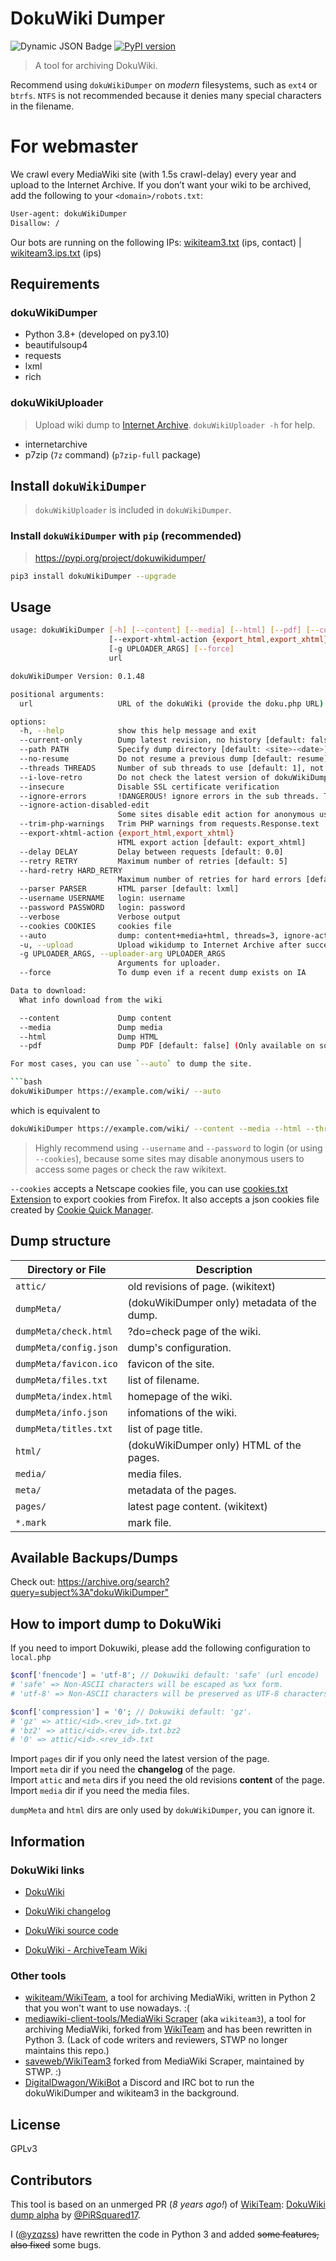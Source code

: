 # DokuWiki Dumper

![Dynamic JSON Badge](https://img.shields.io/badge/dynamic/json?url=https%3A%2F%2Farchive.org%2Fadvancedsearch.php%3Fq%3Dsubject%3AdokuWikiDumper%26rows%3D1%26page%3D1%26output%3Djson&query=%24.response.numFound&label=DokuWiki%20Dumps%40IA)
[![PyPI version](https://badge.fury.io/py/dokuwikidumper.svg)](https://badge.fury.io/py/dokuwikidumper)


> A tool for archiving DokuWiki.

Recommend using `dokuWikiDumper` on _modern_ filesystems, such as `ext4` or `btrfs`. `NTFS` is not recommended because it denies many special characters in the filename.

# For webmaster

We crawl every MediaWiki site (with 1.5s crawl-delay) every year and upload to the Internet Archive. If you don’t want your wiki to be archived, add the following to your `<domain>/robots.txt`:

```robots.txt
User-agent: dokuWikiDumper
Disallow: /
```

Our bots are running on the following IPs: [wikiteam3.txt](https://static.saveweb.org/bots_ips/wikiteam3.txt) (ips, contact) | [wikiteam3.ips.txt](https://static.saveweb.org/bots_ips/wikiteam3.ips.txt) (ips)

## Requirements

### dokuWikiDumper

- Python 3.8+ (developed on py3.10)
- beautifulsoup4
- requests
- lxml
- rich

### dokuWikiUploader

> Upload wiki dump to [Internet Archive](https://archive.org/).
> `dokuWikiUploader -h` for help.

- internetarchive
- p7zip (`7z` command) (`p7zip-full` package)

## Install `dokuWikiDumper`

> `dokuWikiUploader` is included in `dokuWikiDumper`.

### Install `dokuWikiDumper` with `pip` (recommended)

> <https://pypi.org/project/dokuwikidumper/>

```bash
pip3 install dokuWikiDumper --upgrade
```

## Usage

```bash
usage: dokuWikiDumper [-h] [--content] [--media] [--html] [--pdf] [--current-only] [--path PATH] [--no-resume] [--threads THREADS] [--i-love-retro] [--insecure] [--ignore-errors] [--ignore-action-disabled-edit] [--trim-php-warnings]
                      [--export-xhtml-action {export_html,export_xhtml}] [--delay DELAY] [--retry RETRY] [--hard-retry HARD_RETRY] [--parser PARSER] [--username USERNAME] [--password PASSWORD] [--verbose] [--cookies COOKIES] [--auto] [-u]
                      [-g UPLOADER_ARGS] [--force]
                      url

dokuWikiDumper Version: 0.1.48

positional arguments:
  url                   URL of the dokuWiki (provide the doku.php URL)

options:
  -h, --help            show this help message and exit
  --current-only        Dump latest revision, no history [default: false]
  --path PATH           Specify dump directory [default: <site>-<date>]
  --no-resume           Do not resume a previous dump [default: resume]
  --threads THREADS     Number of sub threads to use [default: 1], not recommended to set > 5
  --i-love-retro        Do not check the latest version of dokuWikiDumper (from pypi.org) before running [default: False]
  --insecure            Disable SSL certificate verification
  --ignore-errors       !DANGEROUS! ignore errors in the sub threads. This may cause incomplete dumps.
  --ignore-action-disabled-edit
                        Some sites disable edit action for anonymous users and some core pages. This option will ignore this error and textarea not found error.But you may only get a partial dump. (only works with --content)
  --trim-php-warnings   Trim PHP warnings from requests.Response.text
  --export-xhtml-action {export_html,export_xhtml}
                        HTML export action [default: export_xhtml]
  --delay DELAY         Delay between requests [default: 0.0]
  --retry RETRY         Maximum number of retries [default: 5]
  --hard-retry HARD_RETRY
                        Maximum number of retries for hard errors [default: 3]
  --parser PARSER       HTML parser [default: lxml]
  --username USERNAME   login: username
  --password PASSWORD   login: password
  --verbose             Verbose output
  --cookies COOKIES     cookies file
  --auto                dump: content+media+html, threads=3, ignore-action-disable-edit. (threads is overridable)
  -u, --upload          Upload wikidump to Internet Archive after successfully dumped (only works with --auto)
  -g UPLOADER_ARGS, --uploader-arg UPLOADER_ARGS
                        Arguments for uploader.
  --force               To dump even if a recent dump exists on IA

Data to download:
  What info download from the wiki

  --content             Dump content
  --media               Dump media
  --html                Dump HTML
  --pdf                 Dump PDF [default: false] (Only available on some wikis with the PDF export plugin) (Only dumps the latest PDF revision)```

For most cases, you can use `--auto` to dump the site.

```bash
dokuWikiDumper https://example.com/wiki/ --auto
```

which is equivalent to

```bash
dokuWikiDumper https://example.com/wiki/ --content --media --html --threads 3 --ignore-action-disabled-edit
```

> Highly recommend using `--username` and `--password` to login (or using `--cookies`), because some sites may disable anonymous users to access some pages or check the raw wikitext.

`--cookies` accepts a Netscape cookies file, you can use [cookies.txt Extension](https://addons.mozilla.org/en-US/firefox/addon/cookies-txt/) to export cookies from Firefox. It also accepts a json cookies file created by [Cookie Quick Manager](https://addons.mozilla.org/en-US/firefox/addon/cookie-quick-manager/).

## Dump structure

<!-- Dump structure -->
| Directory or File       | Description                                 |
|-----------              |-------------                                |
| `attic/`                | old revisions of page. (wikitext)           |
| `dumpMeta/`             | (dokuWikiDumper only) metadata of the dump. |
| `dumpMeta/check.html`   | ?do=check page of the wiki.                 |
| `dumpMeta/config.json`  | dump's configuration.                       |
| `dumpMeta/favicon.ico`  | favicon of the site.                        |
| `dumpMeta/files.txt`    | list of filename.                           |
| `dumpMeta/index.html`   | homepage of the wiki.                       |
| `dumpMeta/info.json`    | infomations of the wiki.                    |
| `dumpMeta/titles.txt`   | list of page title.                         |
| `html/`                 | (dokuWikiDumper only) HTML of the pages.    |
| `media/`                | media files.                                |
| `meta/`                 | metadata of the pages.                      |
| `pages/`                | latest page content. (wikitext)             |
| `*.mark`                | mark file.                                  |
<!-- /Dump structure -->

## Available Backups/Dumps

Check out: <https://archive.org/search?query=subject%3A"dokuWikiDumper">

## How to import dump to DokuWiki

If you need to import Dokuwiki, please add the following configuration to `local.php`

```php
$conf['fnencode'] = 'utf-8'; // Dokuwiki default: 'safe' (url encode)
# 'safe' => Non-ASCII characters will be escaped as %xx form.
# 'utf-8' => Non-ASCII characters will be preserved as UTF-8 characters.

$conf['compression'] = '0'; // Dokuwiki default: 'gz'.
# 'gz' => attic/<id>.<rev_id>.txt.gz
# 'bz2' => attic/<id>.<rev_id>.txt.bz2
# '0' => attic/<id>.<rev_id>.txt
```

Import `pages` dir if you only need the latest version of the page.  
Import `meta` dir if you need the **changelog** of the page.  
Import `attic` and `meta` dirs if you need the old revisions **content** of the page.  
Import `media` dir if you need the media files.

`dumpMeta` and `html` dirs are only used by `dokuWikiDumper`, you can ignore it.

## Information

### DokuWiki links

- [DokuWiki](https://www.dokuwiki.org/)
- [DokuWiki changelog](https://www.dokuwiki.org/changelog)
- [DokuWiki source code](https://github.com/splitbrain/dokuwiki)

- [DokuWiki - ArchiveTeam Wiki](https://wiki.archiveteam.org/index.php/DokuWiki)

### Other tools

- [wikiteam/WikiTeam](https://github.com/wikiteam/wikiteam/), a tool for archiving MediaWiki, written in Python 2 that you won't want to use nowadays. :(
- [mediawiki-client-tools/MediaWiki Scraper](https://github.com/mediawiki-client-tools/mediawiki-scraper) (aka `wikiteam3`), a tool for archiving MediaWiki, forked from [WikiTeam](https://github.com/wikiteam/wikiteam/) and has been rewritten in Python 3. (Lack of code writers and reviewers, STWP no longer maintains this repo.)
- [saveweb/WikiTeam3](https://github.com/saveweb/wikiteam3) forked from MediaWiki Scraper, maintained by STWP. :)
- [DigitalDwagon/WikiBot](https://github.com/DigitalDwagon/WikiBot) a Discord and IRC bot to run the dokuWikiDumper and wikiteam3 in the background.

## License

GPLv3

## Contributors

This tool is based on an unmerged PR (_8 years ago!_) of [WikiTeam](https://github.com/WikiTeam/wikiteam/): [DokuWiki dump alpha](https://github.com/WikiTeam/wikiteam/pull/243) by [@PiRSquared17](https://github.com/PiRSquared17).

I ([@yzqzss](https://github.com/yzqzss)) have rewritten the code in Python 3 and added ~~some features, also fixed~~ some bugs.
